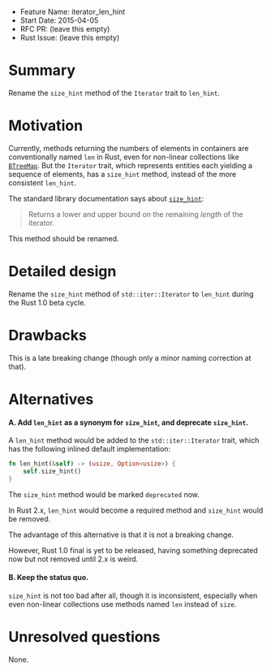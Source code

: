 - Feature Name: iterator_len_hint
- Start Date: 2015-04-05
- RFC PR: (leave this empty)
- Rust Issue: (leave this empty)

# Summary

Rename the `size_hint` method of the `Iterator` trait to `len_hint`.

# Motivation

Currently, methods returning the numbers of elements in containers are conventionally named `len` in Rust, even for non-linear collections like [`BTreeMap`](http://doc.rust-lang.org/1.0.0-beta/std/collections/btree_map/struct.BTreeMap.html#method.len). But the `Iterator` trait, which represents entities each yielding a sequence of elements, has a `size_hint` method, instead of the more consistent `len_hint`.

The standard library documentation says about [`size_hint`](http://doc.rust-lang.org/1.0.0-beta/std/iter/trait.Iterator.html#tymethod.size_hint):

> Returns a lower and upper bound on the remaining *length* of the iterator.

This method should be renamed.

# Detailed design

Rename the `size_hint` method of `std::iter::Iterator` to `len_hint` during the Rust 1.0 beta cycle.

# Drawbacks

This is a late breaking change (though only a minor naming correction at that).

# Alternatives

#### A. Add `len_hint` as a synonym for `size_hint`, and deprecate `size_hint`.

A `len_hint` method would be added to the `std::iter::Iterator` trait, which has the following inlined default implementation:

```rust
fn len_hint(&self) -> (usize, Option<usize>) {
    self.size_hint()
}
```

The `size_hint` method would be marked `deprecated` now.

In Rust 2.x, `len_hint` would become a required method and `size_hint` would be removed.

The advantage of this alternative is that it is not a breaking change.

However, Rust 1.0 final is yet to be released, having something deprecated now but not removed until 2.x is weird.

#### B. Keep the status quo.

`size_hint` is not too bad after all, though it is inconsistent, especially when even non-linear collections use methods named `len` instead of `size`.

# Unresolved questions

None.
